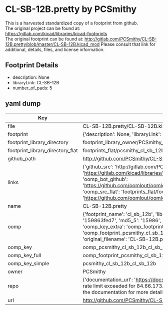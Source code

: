 # CL-SB-12B.pretty by PCSmithy  
This is a harvested standardized copy of a footprint from github.  
The original project can be found at:  
https://gitlab.com/kicad/libraries/kicad-footprints  
The original footprint can be found at:
http://gitlab.com/PCSmithy/CL-SB-12B.pretty/blob/master/CL-SB-12B.kicad_mod
Please consult that link for additional, details, files, and license information.  
## Footprint Details
* description: None  
* libraryLink: CL-SB-12B  
* number_of_pads: 5  
## yaml dump  
| Key | Value |  
| --- | --- |  
| file | CL-SB-12B.pretty/CL-SB-12B.kicad_mod |  
| footprint | {'description': None, 'libraryLink': 'CL-SB-12B', 'number_of_pads': 5} |  
| footprint_library_directory | footprint_library_owner/PCSmithy_CL-SB-12B.pretty |  
| footprint_library_directory_flat | footprints_flat/pcsmithy_cl_sb_12b_cl_sb_12b/working |  
| github_path | http://github.com/PCSmithy/CL-SB-12B.pretty/blob/master/CL-SB-12B.kicad_mod |  
| links | {'github_src': 'http://gitlab.com/PCSmithy/CL-SB-12B.pretty/blob/master/CL-SB-12B.kicad_mod', 'github_src_repo': 'https://gitlab.com/kicad/libraries/kicad-footprints', 'oomp_bot': 'footprints/pcsmithy_cl_sb_12b_cl_sb_12b/working', 'oomp_bot_github': 'https://github.com/oomlout/oomlout_oomp_footprint_bot/tree/main/footprints/pcsmithy_cl_sb_12b_cl_sb_12b/working', 'oomp_src_flat': 'footprints_flat/footprints_flat/pcsmithy_cl_sb_12b_cl_sb_12b/working', 'oomp_src_flat_github': 'https://github.com/oomlout/oomlout_oomp_footprint_src/tree/main/footprints_flat/pcsmithy_cl_sb_12b_cl_sb_12b/working'} |  
| name | CL-SB-12B.pretty |  
| oomp | {'footprint_name': 'cl_sb_12b', 'library_name': 'cl_sb_12b', 'md5': '159863fed77ac525f1240b8374d2d81d', 'md5_10': '159863fed7', 'md5_5': '15986', 'md5_6': '159863', 'oomp_key': 'oomp_pcsmithy_cl_sb_12b_cl_sb_12b', 'oomp_key_extra': 'oomp_footprint_pcsmithy_cl_sb_12b_cl_sb_12b', 'oomp_key_full': 'oomp_footprint_pcsmithy_cl_sb_12b_cl_sb_12b_159863', 'oomp_key_simple': 'pcsmithy_cl_sb_12b_cl_sb_12b', 'original_filename': 'CL-SB-12B.pretty/CL-SB-12B.kicad_mod', 'owner_name': 'pcsmithy'} |  
| oomp_key | oomp_pcsmithy_cl_sb_12b_cl_sb_12b |  
| oomp_key_full | oomp_footprint_pcsmithy_cl_sb_12b_cl_sb_12b |  
| oomp_key_simple | pcsmithy_cl_sb_12b_cl_sb_12b |  
| owner | PCSmithy |  
| repo | {'documentation_url': 'https://docs.github.com/rest/overview/resources-in-the-rest-api#rate-limiting', 'message': "API rate limit exceeded for 84.66.173.59. (But here's the good news: Authenticated requests get a higher rate limit. Check out the documentation for more details.)"} |  
| url | http://github.com/PCSmithy/CL-SB-12B.pretty |  

